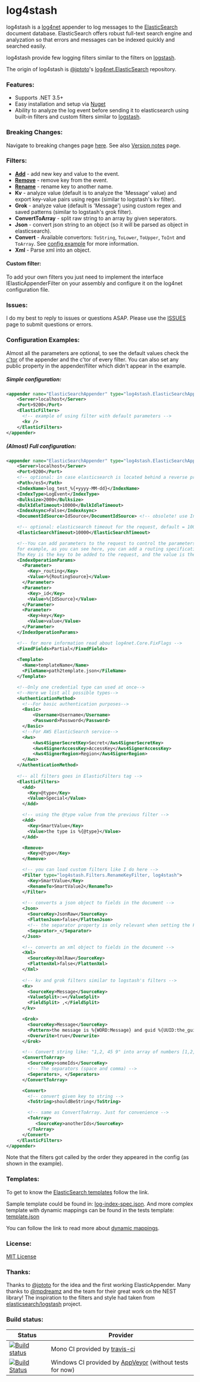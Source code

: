 log4stash
=====================

log4stash is a [log4net](http://logging.apache.org/log4net/) appender to log messages to the [ElasticSearch](http://www.elasticsearch.org) document database. ElasticSearch offers robust full-text search engine and analyzation so that errors and messages can be indexed quickly and searched easily.

log4stash provide few logging filters similar to the filters on [logstash](http://logstash.net).

The origin of log4stash is [@jptoto](https://github.com/jptoto)'s [log4net.ElasticSearch](https://github.com/jptoto/log4net.ElasticSearch) repository.

### Features:
* Supports .NET 3.5+
* Easy installation and setup via [Nuget](https://nuget.org/packages/log4stash/)
* Ability to analyze the log event before sending it to elasticsearch using built-in filters and custom filters similar to [logstash](http://logstash.net/docs/1.4.2/).

### Breaking Changes:
Navigate to breaking changes page [here](https://github.com/urielha/log4stash/blob/master/docs/breaking.md). See also [Version notes](https://github.com/urielha/log4stash/blob/master/docs/version_notes.md) page.

### Filters:
* [**Add**][docs-filters-add] - add new key and value to the event.
* [**Remove**][docs-filters-remove] - remove key from the event.
* [**Rename**][docs-filters-rename] - rename key to another name.
* **Kv** - analyze value (default is to analyze the 'Message' value) and export key-value pairs using regex (similar to logstash's kv filter).
* **Grok** - analyze value (default is 'Message') using custom regex and saved patterns (similar to logstash's grok filter).
* **ConvertToArray** - split raw string to an array by given seperators. 
* **Json** - convert json string to an object (so it will be parsed as object in elasticsearch).
* **Convert** - Available convertors: `ToString`, `ToLower`, `ToUpper`, `ToInt` and `ToArray`. See [config example][config-example] for more information. 
* **Xml** - Parse xml into an object.

#### Custom filter:
To add your own filters you just need to implement the interface IElasticAppenderFilter on your assembly and configure it on the log4net configuration file.

<!-- ### Usage:
Please see the [DOCUMENTATION](https://github.com/urielha/log4stash/wiki/0-Documentation) Wiki page to begin logging errors to ElasticSearch! -->

### Issues:
I do my best to reply to issues or questions ASAP. Please use the [ISSUES](https://github.com/urielha/log4stash/issues) page to submit questions or errors.

### Configuration Examples:

Almost all the parameters are optional, to see the default values check the [c'tor](https://github.com/urielha/log4stash/blob/master/src/log4stash/ElasticSearchAppender.cs#L52) of the appender and the c'tor of every filter. 
You can also set any public property in the appender/filter which didn't appear in the example.

##### Simple configuration:
```xml
<appender name="ElasticSearchAppender" type="log4stash.ElasticSearchAppender, log4stash">
    <Server>localhost</Server>
    <Port>9200</Port>
    <ElasticFilters>
      <!-- example of using filter with default parameters -->
      <kv /> 
    </ElasticFilters>
</appender>
```

##### (Almost) Full configuration:
```xml
<appender name="ElasticSearchAppender" type="log4stash.ElasticSearchAppender, log4stash">
    <Server>localhost</Server>
    <Port>9200</Port>
    <!-- optional: in case elasticsearch is located behind a reverse proxy the URL is like http://Server:Port/Path, default = empty string -->
    <Path>/es5</Path>
    <IndexName>log_test_%{+yyyy-MM-dd}</IndexName>
    <IndexType>LogEvent</IndexType>
    <Bulksize>2000</Bulksize>
    <BulkIdleTimeout>10000</BulkIdleTimeout>
    <IndexAsync>False</IndexAsync>
    <DocumentIdSource>IdSource</DocumentIdSource> <!-- obsolete! use IndexOperationParams -->

    <!-- optional: elasticsearch timeout for the request, default = 10000 -->
    <ElasticSearchTimeout>10000</ElasticSearchTimeout>

    <!--You can add parameters to the request to control the parameters sent to ElasticSearch.
    for example, as you can see here, you can add a routing specification to the appender.
    The Key is the key to be added to the request, and the value is the parameter's name in the log event properties.-->
    <IndexOperationParams>
      <Parameter>
        <Key>_routing</Key>
        <Value>%{RoutingSource}</Value>
      </Parameter>
      <Parameter>
        <Key>_id</Key>
        <Value>%{IdSource}</Value>
      </Parameter>
      <Parameter>
        <Key>key</Key>
        <Value>value</Value>
      </Parameter>
    </IndexOperationParams>

    <!-- for more information read about log4net.Core.FixFlags -->
    <FixedFields>Partial</FixedFields>
    
    <Template>
      <Name>templateName</Name>
      <FileName>path2template.json</FileName>
    </Template>

    <!--Only one credential type can used at once-->
    <!--Here we list all possible types-->
    <AuthenticationMethod>
      <!--For basic authentication purposes-->
      <Basic>
          <Username>Username</Username>
          <Password>Password</Password>
      </Basic>
      <!--For AWS ElasticSearch service-->
      <Aws>
          <Aws4SignerSecretKey>Secret</Aws4SignerSecretKey>
          <Aws4SignerAccessKey>AccessKey</Aws4SignerAccessKey>
          <Aws4SignerRegion>Region</Aws4SignerRegion>
      </Aws>
    </AuthenticationMethod>
    
    <!-- all filters goes in ElasticFilters tag -->
    <ElasticFilters>
      <Add>
        <Key>@type</Key>
        <Value>Special</Value>
      </Add>

      <!-- using the @type value from the previous filter -->
      <Add>
        <Key>SmartValue</Key>
        <Value>the type is %{@type}</Value>
      </Add>

      <Remove>
        <Key>@type</Key>
      </Remove>

      <!-- you can load custom filters like I do here -->
      <Filter type="log4stash.Filters.RenameKeyFilter, log4stash">
        <Key>SmartValue</Key>
        <RenameTo>SmartValue2</RenameTo>
      </Filter>
    
      <!-- converts a json object to fields in the document -->
      <Json>
        <SourceKey>JsonRaw</SourceKey>
        <FlattenJson>false</FlattenJson>
        <!-- the separator property is only relevant when setting the FlattenJson property to 'true' -->
        <Separator>_</Separator> 
      </Json>

      <!-- converts an xml object to fields in the document -->
      <Xml>
        <SourceKey>XmlRaw</SourceKey>
        <FlattenXml>false</FlattenXml>
      </Xml>
      
      <!-- kv and grok filters similar to logstash's filters -->
      <Kv>
        <SourceKey>Message</SourceKey>
        <ValueSplit>:=</ValueSplit>
        <FieldSplit> ,</FieldSplit>
      </kv>

      <Grok>
        <SourceKey>Message</SourceKey>
        <Pattern>the message is %{WORD:Message} and guid %{UUID:the_guid}</Pattern>
        <Overwrite>true</Overwrite>
      </Grok>

      <!-- Convert string like: "1,2, 45 9" into array of numbers [1,2,45,9] -->
      <ConvertToArray>
        <SourceKey>someIds</SourceKey>
        <!-- The separators (space and comma) -->
        <Seperators>, </Seperators> 
      </ConvertToArray>

      <Convert>
        <!-- convert given key to string -->
        <ToString>shouldBeString</ToString>

        <!-- same as ConvertToArray. Just for convenience -->
        <ToArray>
           <SourceKey>anotherIds</SourceKey>
        </ToArray>
      </Convert>
    </ElasticFilters>
</appender>
```

Note that the filters got called by the order they appeared in the config (as shown in the example).

### Templates:
To get to know the [ElasticSearch templates](https://www.elastic.co/guide/en/elasticsearch/reference/current/indices-templates.html) follow the link.

Sample template could be found in: [log-index-spec.json](https://github.com/urielha/log4stash/blob/master/scripts/log-index-spec.json). And more complex template with dynamic mappings can be found in the tests template: [template.json](https://github.com/urielha/log4stash/blob/master/src/log4stash.Tests/template.json)

You can follow the link to read more about [dynamic mappings](https://www.elastic.co/guide/en/elasticsearch/reference/current/default-mapping.html).

### License:
[MIT License](https://github.com/urielha/log4stash/blob/master/LICENSE)

### Thanks:
Thanks to [@jptoto](https://github.com/jptoto) for the idea and the first working ElasticAppender.
Many thanks to [@mpdreamz](https://github.com/Mpdreamz) and the team for their great work on the NEST library!
The inspiration to the filters and style had taken from [elasticsearch/logstash](https://github.com/elasticsearch/logstash) project.

### Build status:

| Status | Provider |
| ------ | -------- |
| [![Build status][TravisImg]][TravisLink] | Mono CI provided by [travis-ci][] |
| [![Build Status][AppVeyorImg]][AppVeyorLink] | Windows CI provided by [AppVeyor][] (without tests for now) |

[TravisImg]:https://travis-ci.org/urielha/log4stash.svg?branch=master
[TravisLink]:https://travis-ci.org/urielha/log4stash
[AppVeyorImg]:https://ci.appveyor.com/api/projects/status/byp4s7vl8cuhyae0
[AppVeyorLink]:https://ci.appveyor.com/project/urielha/log4stash

[travis-ci]:https://travis-ci.org/
[AppVeyor]:http://www.appveyor.com/

[config-example]:https://github.com/urielha/log4stash#almost-full-configuration
[filters-section]:https://github.com/urielha/log4stash#filters

[docs-filters-add]:https://github.com/urielha/log4stash/blob/master/docs/Filters/Add.md
[docs-filters-remove]:https://github.com/urielha/log4stash/blob/master/docs/Filters/Remove.md
[docs-filters-rename]:https://github.com/urielha/log4stash/blob/master/docs/Filters/Rename.md

[ignasv]:https://github.com/ignasv
[erangil]:https://github.com/erangil2
[mfpalladino]:https://github.com/mfpalladino
